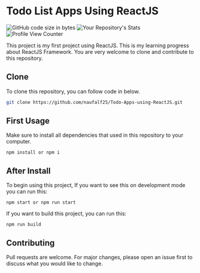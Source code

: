 # Todo List Apps Using ReactJS

![GitHub code size in bytes](https://img.shields.io/github/languages/code-size/naufalf25/Todo-Apps-using-ReactJS) ![Your Repository's Stats](https://github-readme-stats.vercel.app/api/top-langs/?username=naufalf25&theme=blue-green) ![Profile View Counter](https://komarev.com/ghpvc/?username=naufalf25)

This project is my first project using ReactJS. This is my learning progress about ReactJS Framework. You are very welcome to clone and contribute to this repository.

## Clone

To clone this repository, you can follow code in below.

```bash
git clone https://github.com/naufalf25/Todo-Apps-using-ReactJS.git
```

## First Usage

Make sure to install all dependencies that used in this repository to your computer.
```npm
npm install or npm i
```

## After Install

To begin using this project, 
If you want to see this on development mode you can run this:
```npm 
npm start or npm run start
```

If you want to build this project, you can run this:
```npm
npm run build
```

## Contributing

Pull requests are welcome. For major changes, please open an issue first
to discuss what you would like to change.
